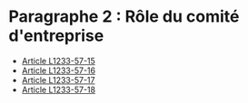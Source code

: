 # Paragraphe 2 : Rôle du comité d'entreprise

* [Article L1233-57-15](./LEGIARTI000028812439.md)
* [Article L1233-57-16](./LEGIARTI000028812441.md)
* [Article L1233-57-17](./LEGIARTI000028812445.md)
* [Article L1233-57-18](./LEGIARTI000028812447.md)
